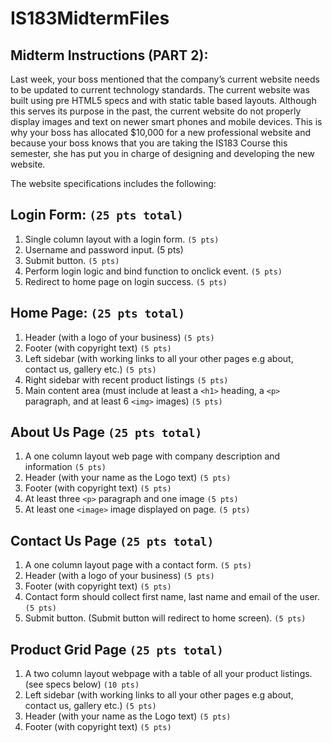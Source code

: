 # IS183MidtermFiles

## Midterm Instructions (PART 2): 
Last week, your boss mentioned that the company’s current website needs to be updated to current technology standards. The current website was built using pre HTML5 specs and with static table based layouts. Although this serves its purpose in the past, the current website do not properly display images and text on newer smart phones and mobile devices. This is why your boss has allocated $10,000 for a new professional website and because your boss knows that you are taking the IS183 Course this semester, she has put you in charge of designing and developing the new website.


The website specifications includes the following:

## Login Form: `(25 pts total)`
1. Single column layout with a login form. `(5 pts)`
2. Username and password input. (5 pts)
3. Submit button. `(5 pts)`
4. Perform login logic and bind function to onclick event. `(5 pts)`
5. Redirect to home page on login success. `(5 pts)`

## Home Page:  `(25 pts total)`
1. Header (with a logo of your business) `(5 pts)`
2. Footer (with copyright text) `(5 pts)`
3. Left sidebar (with working links to all your other pages e.g about, contact us, gallery etc.) `(5 pts)`
4. Right sidebar with recent product listings `(5 pts)`
5. Main content area (must include at least a `<h1>` heading, a `<p>` paragraph, and at least 6 `<img>` images) `(5 pts)`

## About Us Page  `(25 pts total)`
1. A one column layout web page with company description and information `(5 pts)`
2. Header (with your name as the Logo text) `(5 pts)`
3. Footer (with copyright text) `(5 pts)`
4. At least three `<p>` paragraph and one image `(5 pts)`
5. At least one `<image>` image displayed on page.  `(5 pts)`

## Contact Us Page  `(25 pts total)`
1. A one column layout page with a contact form.  `(5 pts)`
2. Header (with a logo of your business) `(5 pts)`
3. Footer (with copyright text) `(5 pts)`
4. Contact form should collect first name, last name and email of the user. `(5 pts)`
5. Submit button. (Submit button will redirect to home screen). `(5 pts)`

## Product Grid Page  `(25 pts total)`
1. A two column layout webpage with a table of all your product listings. (see specs below) `(10 pts)`
2. Left sidebar (with working links to all your other pages e.g about, contact us, gallery etc.) `(5 pts)`
3. Header (with your name as the Logo text) `(5 pts)`
4. Footer (with copyright text) `(5 pts)`




